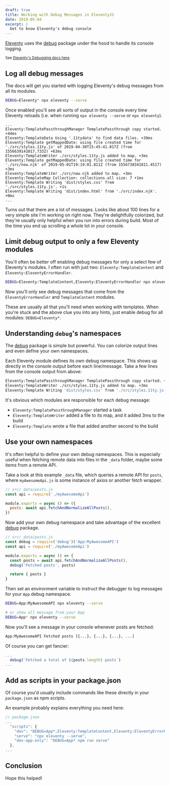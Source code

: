 ```yaml
---
draft: true
title: Working with Debug Messages in EleventyJS
date: 2019-05-04
excerpt: |
  Get to know Eleventy's debug console
---
```


[Eleventy]: https://www.11ty.io
[Eleventy debug]: https://www.11ty.io/docs/debugging/
[debug]: https://www.npmjs.com/package/debug

[Eleventy] uses the [debug] package under the hood to handle its console logging.

<small>

See [Eleventy's Debugging docs here][Eleventy debug].

</small>

## Log all debug messages

The docs will get you started with logging Eleventy's debug messages from all its modules.

```bash
DEBUG=Eleventy* npx eleventy --serve
```

Once enabled you'll see all sorts of output in the console every time Eleventy reloads (i.e. when running `npx eleventy --serve` or `npx eleventy`).

```markup
...
Eleventy:TemplatePassthroughManager TemplatePassthrough copy started. +44ms
Eleventy:TemplateData Using '.11tydata' to find data files. +39ms
Eleventy:Template getMappedDate: using file created time for './src/styles.11ty.js' of 2019-04-30T15:45:41.017Z (from 1556639141017.7332) +63ms
Eleventy:TemplateWriter ./src/styles.11ty.js added to map. +3ms
Eleventy:Template getMappedDate: using file created time for './src/now.njk' of 2019-05-01T19:19:01.811Z (from 1556738341811.4517) +3ms
Eleventy:TemplateWriter ./src/now.njk added to map. +3ms
Eleventy:TemplateMap Collection: collections.all size: 7 +1ms
Eleventy:Template Writing 'dist/styles.css' from './src/styles.11ty.js'. +1s
Eleventy:Template Writing 'dist/index.html' from './src/index.njk'. +0ms
...
```

Turns out that there are a lot of messages. Looks like about 100 lines for a very simple site I'm working on right now. They're delightfully colorized, but they're usually only helpful when you run into errors during build. Most of the time you end up scrolling a whole lot in your console.

## Limit debug output to only a few Eleventy modules

You'll often be better off enabling debug messages for only a select few of Eleventy's modules. I often run with just two: `Eleventy:TemplateContent` and `Eleventy:EleventyErrorHandler`.

```bash
DEBUG=Eleventy:TemplateContent,Eleventy:EleventyErrorHandler npx eleventy --serve
```

Now you'll only see debug messages that come from the `EleventyErrorHandler` and `TemplateContent` modules.

These are usually all that you'll need when working with templates. When you're stuck and the above clue you into any hints, just enable debug for all modules: `DEBUG=Eleventy*`.

## Understanding `debug`'s namespaces

The [debug] package is simple but powerful. You can colorize output lines and even define your own namespaces.

Each Eleventy module defines its own debug namespace. This shows up directly in the console output before each line/message. Take a few lines from the console output from above:

```bash
Eleventy:TemplatePassthroughManager TemplatePassthrough copy started. +44ms
Eleventy:TemplateWriter ./src/styles.11ty.js added to map. +3ms
Eleventy:Template Writing 'dist/styles.css' from './src/styles.11ty.js'. +1s
```

It's obvious which modules are responsible for each debug message:

- `Eleventy:TemplatePassthroughManager` started a task
- `Eleventy:TemplateWriter` added a file to its map, and it added 3ms to the build
- `Eleventy:Template` wrote a file that added another second to the build

## Use your own namespaces

It's often helpful to define your own debug namespaces. This is especially useful when fetching remote data into files in the `_data` folder, maybe some items from a remote API.

Take a look at this example `_data` file, which queries a remote API for `posts`, where `myAwesomeApi.js` is some instance of axios or another fetch wrapper.

```js
// src/_data/posts.js
const api = require('./myAwesomeApi')

module.exports = async () => ({
  posts: await api.fetchAndNormalizeAllPosts(),
})
```

Now add your own debug namespace and take advantage of the excellent [debug] package.

```js
// src/_data/posts.js
const debug = require('debug')('App:MyAwesomeAPI')
const api = require('./myAwesomeApi')

module.exports = async () => {
  const posts = await api.fetchAndNormalizeAllPosts(),
  debug('Fetched posts', posts)

  return { posts }
}
```

Then set an environment variable to instruct the debugger to log messages for your `App` debug namespace.

```bash
DEBUG=App:MyAwesomeAPI npx eleventy --serve

# or show all message from your App
DEBUG=App* npx eleventy --serve
```

Now you'll see a message in your console whenever posts are fetched:

```bash
App:MyAwesomeAPI Fetched posts [{...}, {...}, {...}, ...]
```

Of course you can get fancier:

```js
...
  debug(`Fetched a total of ${posts.length} posts`)
...
```

## Add as scripts in your package.json

Of course you'd usually include commands like these directly in your `package.json` as npm scripts.

An example probably explains everything you need here:

```js
// package.json
...
  "scripts": {
    "dev": "DEBUG=App*,Eleventy:TemplateContent,Eleventy:EleventyErrorHandler npm rum serve",
    "serve": "npx eleventy --serve",
    "dev-app-only": "DEBUG=App* npm run serve"
  },
...
```

## Conclusion

Hope this helped!
